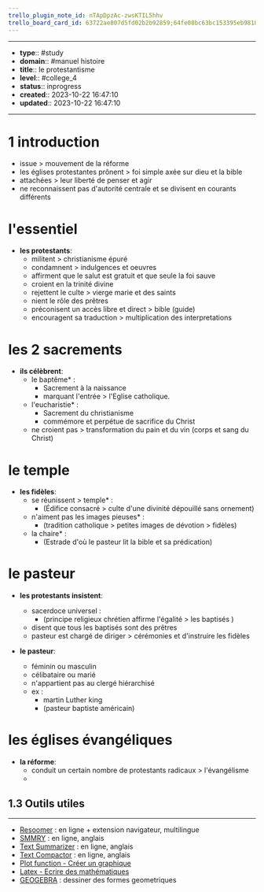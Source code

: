 ```yaml
---
trello_plugin_note_id: nTApDpzAc-zwsKTIL5hhv
trello_board_card_id: 63722ae807d5fd02b2b92859;64fe08bc63bc153395eb9818
---
```




---
- **type**:: #study
- **domain**:: #manuel histoire
- **title**:: le protestantisme
- **level**:: #college_4
- **status**:: inprogress
- **created**:: 2023-10-22 16:47:10
- **updated**:: 2023-10-22 16:47:10
---


# 1 introduction


- issue > mouvement de la réforme
- les églises protestantes prônent > foi simple axée sur dieu et la bible
- attachées > leur liberté de penser et agir
- ne reconnaissent pas d'autorité centrale et se divisent en courants différents

# l'essentiel

- **les protestants**:
	- militent > christianisme épuré
	- condamnent > indulgences et oeuvres
	- affirment que le salut est gratuit et que seule la foi sauve
	- croient en la trinité divine
	- rejettent le culte > vierge marie et des saints
	- nient le rôle des prêtres
	- préconisent un accès libre et direct > bible (guide)
	- encouragent sa traduction > multiplication des interpretations

# les 2 sacrements

- **ils célèbrent**:
	- le baptême* :
		- Sacrement à la naissance
		- marquant l'entrée > l'Eglise catholique.
	- l'eucharistie* :
		- Sacrement du christianisme 
		- commémore et perpétue de sacrifice du Christ
	- ne croient pas > transformation du pain et du vin (corps et sang du Christ)

# le temple

- **les fidèles**:
	- se réunissent > temple* :
		- (Édifice consacré > culte d'une divinité dépouillé sans ornement)
	- n'aiment pas les images pieuses* :
		- (tradition catholique > petites images de dévotion > fidèles)
	- la chaire* :
		- (Estrade d'où le pasteur lit la bible et sa prédication)

# le pasteur

- **les protestants insistent**:
	- sacerdoce universel :
		- (principe religieux chrétien affirme l'égalité > les baptisés )
	- disent que tous les baptisés sont des prêtres
	- pasteur est chargé de diriger > cérémonies et d'instruire les fidèles

- **le pasteur**:
	- féminin ou masculin
	- célibataire ou marié
	- n'appartient pas au clergé hiérarchisé
	- ex :
		- martin Luther king 
		- (pasteur baptiste américain)

# les églises évangéliques

- **la réforme**:
	- conduit un certain nombre de protestants radicaux > l'évangélisme
	- 





## 1.3	Outils utiles
---

-   [Resoomer](https://resoomer.com/fr) : en ligne + extension navigateur, multilingue
-   [SMMRY](https://smmry.com/) : en ligne, anglais
-   [Text Summarizer](http://textsummarization.net/text-summarizer) : en ligne, anglais
-   [Text Compactor](https://www.textcompactor.com/) : en ligne, anglais
- [Plot function - Créer un graphique](https://github.com/leonhma/obsidian-functionplot)
- [Latex - Ecrire des mathématiques](https://fr.wikibooks.org/wiki/LaTeX/%C3%89crire_des_math%C3%A9matiques)
- [GEOGEBRA](https://www.geogebra.org/geometry?lang=fr) : dessiner des formes geometriques 